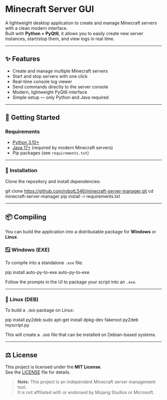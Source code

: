 # Minecraft Server GUI

A lightweight desktop application to create and manage Minecraft servers with a clean modern interface.  
Built with **Python + PyQt6**, it allows you to easily create new server instances, start/stop them, and view logs in real time.

---

## ✨ Features
- Create and manage multiple Minecraft servers
- Start and stop servers with one click
- Real-time console log viewer
- Send commands directly to the server console
- Modern, lightweight PyQt6 interface
- Simple setup — only Python and Java required

---

## 🚀 Getting Started

### Requirements
- [Python 3.10+](https://www.python.org/downloads/)
- [Java 17+](https://adoptium.net/) (required by modern Minecraft servers)
- Pip packages (see `requirements.txt`)

---

### 🔧 Installation
Clone the repository and install dependencies:

git clone https://github.com/robotL546/minecraft-server-manager.git
cd minecraft-server-manager
pip install -r requirements.txt

---

## 📦 Compiling

You can build the application into a distributable package for **Windows** or **Linux**.

### 🪟 Windows (EXE)
To compile into a standalone `.exe` file:

pip install auto-py-to-exe
auto-py-to-exe

Follow the prompts in the UI to package your script into an `.exe`.

---

### 🐧 Linux (DEB)
To build a `.deb` package on Linux:

pip install py2deb
sudo apt-get install dpkg-dev fakeroot
py2deb myscript.py

This will create a `.deb` file that can be installed on Debian-based systems.

---

## ⚖️ License
This project is licensed under the **MIT License**.  
See the [LICENSE](LICENSE) file for details.

> **Note:** This project is an independent Minecraft server management tool.  
> It is not affiliated with or endorsed by Mojang Studios or Microsoft.
